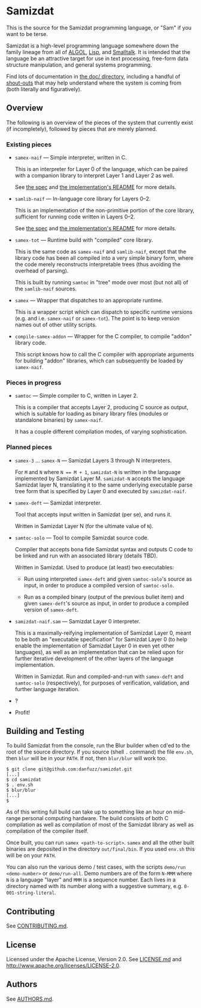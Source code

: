Samizdat
========

This is the source for the Samizdat programming language, or "Sam" if
you want to be terse.

Samizdat is a high-level programming language somewhere down the
family lineage from all of [ALGOL](http://en.wikipedia.org/wiki/ALGOL),
[Lisp](http://en.wikipedia.org/wiki/LISP), and
[Smalltalk](http://en.wikipedia.org/wiki/Smalltalk). It is
intended that the language be an attractive target for use in
text processing, free-form data structure manipulation, and general
systems programming.

Find lots of documentation in [the doc/ directory](doc), including
a handful of [shout-outs](doc/shout-outs.md) that may help understand
where the system is coming from (both literally and figuratively).


Overview
--------

The following is an overview of the pieces of the system that currently
exist (if incompletely), followed by pieces that are merely planned.

### Existing pieces

* `samex-naif` &mdash; Simple interpreter, written in C.

  This is an interpreter for Layer 0 of the language, which can be paired
  with a companion library to interpret Layer 1 and Layer 2 as well.

  See [the spec](doc/language-guide) and
  [the implementation's README](samizdat-0/README.md) for more details.

* `samlib-naif` &mdash; In-language core library for Layers 0&ndash;2.

  This is an implementation of the non-primitive portion of the
  core library, sufficient for running code written in
  Layers 0&ndash;2.

  See [the spec](doc/language-guide) and
  [the implementation's README](samizdat-0/README.md) for more details.

* `samex-tot` &mdash; Runtime build with "compiled" core library.

  This is the same code as `samex-naif` and `samlib-naif`, except that
  the library code has been all compiled into a very simple binary form,
  where the code merely reconstructs interpretable trees (thus avoiding
  the overhead of parsing).

  This is built by running `samtoc` in "tree" mode over most (but not all)
  of the `samlib-naif` sources.

* `samex` &mdash; Wrapper that dispatches to an appropriate runtime.

  This is a wrapper script which can dispatch to specific runtime versions
  (e.g. and i.e. `samex-naif` or `samex-tot`). The point is to keep
  version names out of other utility scripts.

* `compile-samex-addon` &mdash; Wrapper for the C compiler, to compile
  "addon" library code.

  This script knows how to call the C compiler with appropriate arguments
  for building "addon" libraries, which can subsequently be loaded by
  `samex-naif`.

### Pieces in progress

* `samtoc` &mdash; Simple compiler to C, written in Layer 2.

  This is a compiler that accepts Layer 2, producing C source as output,
  which is suitable for loading as binary library files (modules or
  standalone binaries) by `samex-naif`.

  It has a couple different compilation modes, of varying sophistication.

### Planned pieces

* `samex-3` &hellip; `samex-N` &mdash; Samizdat Layers 3
  through N interpreters.

  For `M` and `N` where `N == M + 1`, `samizdat-N` is written in the
  language implemented by Samizdat Layer M. `samizdat-N` accepts the
  language Samizdat layer N, translating it to the same underlying
  executable parse tree form that is specified by Layer 0 and
  executed by `samizdat-naif`.

* `samex-deft` &mdash; Samizdat interpreter.

  Tool that accepts input written in Samizdat (per se), and runs
  it.

  Written in Samizdat Layer N (for the ultimate value of `N`).

* `samtoc-solo` &mdash; Tool to compile Samizdat source code.

  Compiler that accepts bona fide Samizdat syntax and outputs C
  code to be linked and run with an associated library (details
  TBD).

  Written in Samizdat. Used to produce (at least) two executables:

  * Run using interpreted `samex-deft` and given `samtoc-solo`'s source as
    input, in order to produce a compiled version of `samtoc-solo`.

  * Run as a compiled binary (output of the previous bullet item)
    and given `samex-deft`'s source as input, in order to produce a
    compiled version of `samex-deft`.

* `samizdat-naif.sam` &mdash; Samizdat Layer 0 interpreter.

  This is a maximally-reifying implementation of Samizdat Layer 0,
  meant to be both an "executable specification" for Samizdat Layer
  0 (to help enable the implementation of Samizdat Layer 0 in even
  yet other languages), as well as an implementation that can be
  relied upon for further iterative development of the other layers of
  the language implementation.

  Written in Samizdat. Run and compiled-and-run with `samex-deft` and
  `samtoc-solo` (respectively), for purposes of verification, validation, and
  further language iteration.

* ?

* Profit!


Building and Testing
--------------------

To build Samizdat from the console, run the Blur builder when cd'ed
to the root of the source directory. If you source (shell `.` command)
the file `env.sh`, then `blur` will be in your `PATH`. If not, then
`blur/blur` will work too.

```shell
$ git clone git@github.com:danfuzz/samizdat.git
[...]
$ cd samizdat
$ . env.sh
$ blur/blur
[...]
$
```

As of this writing full build can take up to something like an hour on
mid-range personal computing hardware. The build consists of both C
compilation as well as compilation of most of the Samizdat library as
well as compilation of the compiler itself.

Once built, you can run `samex <path-to-script>`. `samex` and all the other
built binaries are deposited in the directory `out/final/bin`. If you used
`env.sh` this will be on your `PATH`.

You can also run the various demo / test cases, with the scripts
`demo/run <demo-number>` or `demo/run-all`. Demo numbers are of the form
`N-MMM` where `N` is a language "layer" and `MMM` is a sequence number.
Each lives in a directory named with its number along with a suggestive
summary, e.g. `0-001-string-literal`.


Contributing
------------

See [CONTRIBUTING.md](CONTRIBUTING.md).


License
-------

Licensed under the Apache License, Version 2.0. See [LICENSE.md](LICENSE.md)
and <http://www.apache.org/licenses/LICENSE-2.0>.


Authors
-------

See [AUTHORS.md](AUTHORS.md).
